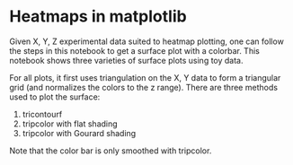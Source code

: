# Heatmaps in matplotlib
Given X, Y, Z experimental data suited to heatmap plotting, one can follow the
steps in this notebook to get a surface plot with a colorbar.  This notebook
shows three varieties of surface plots using toy data.

For all plots, it first uses triangulation on the X, Y data to form a
triangular grid (and normalizes the colors to the z range).  There are three
methods used to plot the surface:
1. tricontourf
2. tripcolor with flat shading
3. tripcolor with Gourard shading

Note that the color bar is only smoothed with tripcolor.

